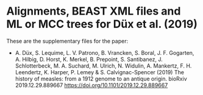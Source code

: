 # Alignments, BEAST XML files and ML or MCC trees for Düx et al. (2019)
These are the supplementary files for the paper:
- A. Düx, S. Lequime, L. V. Patrono, B. Vrancken, S. Boral, J. F. Gogarten, A. Hilbig, D. Horst, K. Merkel, B. Prepoint, S. Santibanez, J. Schlotterbeck, M. A. Suchard, M. Ulrich, N. Widulin, A. Mankertz, F. H. Leendertz, K. Harper, P. Lemey & S. Calvignac-Spencer (2019) The history of measles: from a 1912 genome to an antique origin. bioRxiv 2019.12.29.889667 https://doi.org/10.1101/2019.12.29.889667
